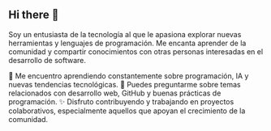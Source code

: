 ## Hi there 👋
Soy un entusiasta de la tecnología al que le apasiona explorar nuevas herramientas y lenguajes de programación. Me encanta aprender de la comunidad y compartir conocimientos con otras personas interesadas en el desarrollo de software.

🌱 Me encuentro aprendiendo constantemente sobre programación, IA y nuevas tendencias tecnológicas.
💬 Puedes preguntarme sobre temas relacionados con desarrollo web, GitHub y buenas prácticas de programación.
✨ Disfruto contribuyendo y trabajando en proyectos colaborativos, especialmente aquellos que apoyan el crecimiento de la comunidad.

<!--
**germanvelezh/germanvelezh** is a ✨ _special_ ✨ repository because its `README.md` (this file) appears on your GitHub profile.

Here are some ideas to get you started:

- 🔭 I’m currently working on ...
- 🌱 I’m currently learning ...
- 👯 I’m looking to collaborate on ...
- 🤔 I’m looking for help with ...
- 💬 Ask me about ...
- 📫 How to reach me: ...
- 😄 Pronouns: ...
- ⚡ Fun fact: ...
-->
